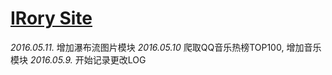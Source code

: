 # [IRory Site]()

_2016.05.11._ 增加瀑布流图片模块
_2016.05.10_ 爬取QQ音乐热榜TOP100, 增加音乐模块
_2016.05.9._ 开始记录更改LOG